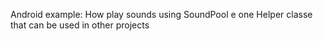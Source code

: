 Android example: How play sounds using SoundPool e one Helper classe that can be used in other projects
